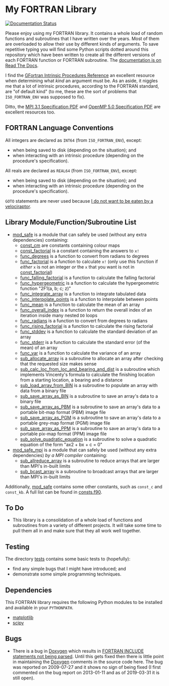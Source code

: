 # My FORTRAN Library

[![Documentation Status](https://readthedocs.org/projects/fortranlib/badge/?version=latest)](https://fortranlib.readthedocs.io/en/latest/?badge=latest)

Please enjoy using my FORTRAN library. It contains a whole load of random functions and subroutines that I have written over the years. Most of them are overloaded to allow their use by different kinds of arguments. To save repetitive typing you will find some Python scripts dotted around this repository which have been written to create all the different versions of each FORTRAN function or FORTRAN subroutine. The [documentation is on Read The Docs](https://fortranlib.readthedocs.io/).

I find the [GFortran Intrinsic Procedures Reference](https://gcc.gnu.org/onlinedocs/gfortran/Intrinsic-Procedures.html) an excellent resource when determining what _kind_ an argument must be. As an aside, it niggles me that a lot of intrinsic procedures, according to the FORTRAN standard, are "of default kind" (to me, these are the sort of problems that `ISO_FORTRAN_ENV` was supposed to fix).

Ditto, the [MPI 3.1 Specification PDF](https://www.mpi-forum.org/docs/mpi-3.1/mpi31-report.pdf) and [OpenMP 5.0 Specification PDF](https://www.openmp.org/wp-content/uploads/OpenMP-API-Specification-5.0.pdf) are excellent resources too.

## FORTRAN Language Conventions

All integers are declared as `INT64` (from `ISO_FORTRAN_ENV`), except:

* when being saved to disk (depending on the situation); and
* when interacting with an intrinsic procedure (depending on the procedure's specification).

All reals are declared as `REAL64` (from `ISO_FORTRAN_ENV`), except:

* when being saved to disk (depending on the situation); and
* when interacting with an intrinsic procedure (depending on the procedure's specification).

`GOTO` statements are never used because [I do not want to be eaten by a velociraptor](https://xkcd.com/292/).

## Library Module/Function/Subroutine List

* [mod_safe](mod_safe.F90) is a module that can safely be used (without any extra dependencies) containing:
    * [const_cm](mod_safe/const_cm.f90) are constants containing colour maps
    * [const_factorial](mod_safe/const_factorial.f90) is a constant containing the answers to `x!`
    * [func_degrees](mod_safe/func_degrees.f90) is a function to convert from radians to degrees
    * [func_factorial](mod_safe/func_factorial.f90) is a function to calculate `x!` (only use this function if *either* `x` is not an integer *or* the `x` that you want is not in [const_factorial](mod_safe/const_factorial.f90))
    * [func_falling_factorial](mod_safe/func_falling_factorial.f90) is a function to calculate the falling factorial
    * [func_hypergeometric](mod_safe/func_hypergeometric.f90) is a function to calculate the hypergeometric function "2F1(a, b; c; z)"
    * [func_integrate_array](mod_safe/func_integrate_array) is a function to integrate tabulated data
    * [func_interpolate_points](mod_safe/func_interpolate_points) is a function to interpolate between points
    * [func_mean](mod_safe/func_mean.f90) is a function to calculate the mean of an array
    * [func_overall_index](mod_safe/func_overall_index) is a function to return the overall index of an iteration inside many nested `DO` loops
    * [func_radians](mod_safe/func_radians.f90) is a function to convert from degrees to radians
    * [func_rising_factorial](mod_safe/func_rising_factorial.f90) is a function to calculate the rising factorial
    * [func_stddev](mod_safe/func_stddev.f90) is a function to calculate the standard deviation of an array
    * [func_stderr](mod_safe/func_stderr.f90) is a function to calculate the standard error (of the mean) of an array
    * [func_var](mod_safe/func_var.f90) is a function to calculate the variance of an array
    * [sub_allocate_array](mod_safe/sub_allocate_array) is a subroutine to allocate an array after checking that the requested size makes sense
    * [sub_calc_loc_from_loc_and_bearing_and_dist](mod_safe/sub_calc_loc_from_loc_and_bearing_and_dist.f90) is a subroutine which implements Vincenty's formula to calculate the finishing location from a starting location, a bearing and a distance
    * [sub_load_array_from_BIN](mod_safe/sub_load_array_from_BIN) is a subroutine to populate an array with data from a binary file
    * [sub_save_array_as_BIN](mod_safe/sub_save_array_as_BIN) is a subroutine to save an array's data to a binary file
    * [sub_save_array_as_PBM](mod_safe/sub_save_array_as_PBM) is a subroutine to save an array's data to a portable bit-map format (PBM) image file
    * [sub_save_array_as_PGM](mod_safe/sub_save_array_as_PGM) is a subroutine to save an array's data to a portable grey-map format (PGM) image file
    * [sub_save_array_as_PPM](mod_safe/sub_save_array_as_PPM) is a subroutine to save an array's data to a portable pix-map format (PPM) image file
    * [sub_solve_quadratic_equation](mod_safe/sub_solve_quadratic_equation) is a subroutine to solve a quadratic equation of the form "ax2 + bx + c = 0"
* [mod_safe_mpi](mod_safe_mpi.F90) is a module that can safely be used (without any extra dependencies) *by a MPI compiler* containing:
    * [sub_allreduce_array](mod_safe_mpi/sub_allreduce_array) is a subroutine to reduce arrays that are larger than MPI's in-built limits
    * [sub_bcast_array](mod_safe_mpi/sub_bcast_array) is a subroutine to broadcast arrays that are larger than MPI's in-built limits

Additionally, [mod_safe](mod_safe.F90) contains some other constants, such as `const_c` and `const_kb`. A full list can be found in [consts.f90](mod_safe/consts.f90).

## To Do

* This library is a consolidation of a whole load of functions and subroutines from a variety of different projects. It will take some time to pull them all in and make sure that they all work well together.

## Testing

The directory [tests](tests) contains some basic tests to (hopefully):

* find any simple bugs that I might have introduced; and
* demonstrate some simple programming techniques.

## Dependencies

This FORTRAN library requires the following Python modules to be installed and available in your `PYTHONPATH`.

* [matplotlib](https://pypi.org/project/matplotlib/)
* [scipy](https://pypi.org/project/scipy/)

## Bugs

* There is a bug in [Doxygen](https://github.com/doxygen/doxygen) which results in [FORTRAN INCLUDE statements not being parsed](https://github.com/doxygen/doxygen/issues/3461). Until this gets fixed then there is little point in maintaining the [Doxygen](https://github.com/doxygen/doxygen) comments in the source code here. The bug was reported on 2009-07-27 and it shows no sign of being fixed (I first commented on the bug report on 2013-01-11 and as of 2019-03-31 it is still open).
